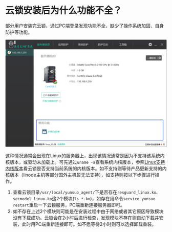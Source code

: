 # 云锁安装后为什么功能不全？

部分用户安装完云锁，通过PC端登录发现功能不全，缺少了操作系统加固、自身防护等功能。

![](../.gitbook/assets/q2901.png)

这种情况通常会出现在Linux的服务器上，出现该情况通常是因为不支持该系统内核版本，或驱动未加载上。可先通过`uname -a`查看系统内核版本，参照[Linux支持内核版本](/guide/kernel/)看云锁是否支持当前系统的内核版本。如不支持则等待产品更新支持的内核版本（linode主机等部分国外主机暂无法支持），如支持则按以下步骤进行操作。

1. 查看云锁目录`/usr/local/yunsuo_agent/`下是否存在`resguard_linux.ko、secmodel_linux.ko`这2个模块\(`ls *.ko`\)，如存在用命令`service yunsuo restart`重启一下云锁服务，PC端重新连接服务器即可。
2. 如不存在上述2个模块则可能是在安装过程中由于网络或者其它原因导致模块没有下载成功。云锁会在2小时后进行检查，发现模块不存在则自动下载并安装，此时用PC端重新连接即可。如不愿等待2小时则可以选择卸载重装。

